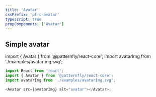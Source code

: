 ```yaml
---
title: 'Avatar'
cssPrefix: 'pf-c-avatar'
typescript: true
propComponents: ['Avatar']
---
```


## Simple avatar

import { Avatar } from '@patternfly/react-core';
import avatarImg from './examples/avatarImg.svg';

```js
import React from 'react';
import { Avatar } from '@patternfly/react-core';
import avatarImg from './examples/avatarImg.svg';

<Avatar src={avatarImg} alt="avatar"></Avatar>;
```
